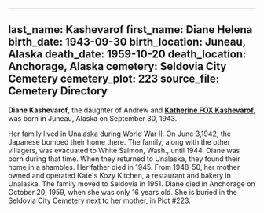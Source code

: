 
---
last_name: Kashevarof
first_name: Diane Helena
birth_date: 1943-09-30
birth_location: Juneau, Alaska
death_date: 1959-10-20
death_location: Anchorage, Alaska
cemetery: Seldovia City Cemetery
cemetery_plot: 223
source_file: Cemetery Directory
---
**Diane Kashevarof**, the daughter of Andrew and [**Katherine FOX Kashevarof**](./Kashevarof_Katherine_F_Fox.md), was born in Juneau, Alaska on September 30, 1943. 

Her family lived in Unalaska during World War II. On June 3,1942, the Japanese bombed their home there. The family, along with the other villagers, was evacuated to White Salmon, Wash., until 1944.  Diane was born during that time.  When they returned to Unalaska, they found their home in a shambles. Her father died in 1945. From 1948-50, her mother owned and operated Kate's Kozy Kitchen, a restaurant and bakery in Unalaska. The family moved to Seldovia in 1951.  Diane died in Anchorage on October 20, 1959, when she was only 16 years old. She is buried in the Seldovia City Cemetery next to her mother, in Plot #223.

